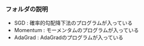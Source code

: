 ### フォルダの説明

* SGD : 確率的勾配降下法のプログラムが入っている 
* Momentum : モーメンタムのプログラムが入っている  
* AdaGrad : AdaGradのプログラムが入っている  
 
